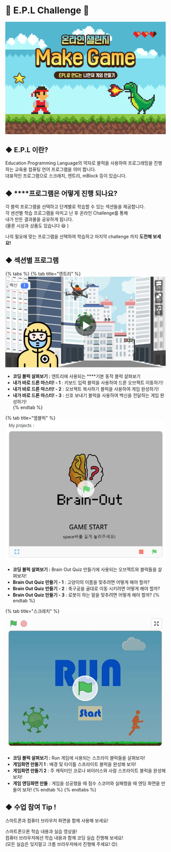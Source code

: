 # 🎉 E.P.L Challenge 🎉

![](.gitbook/assets/2%20%282%29.png)

## ◆  E.P.L 이란?

Education Programming Language의 약자로 블럭을 사용하여 프로그래밍을 진행하는 교육용 컴퓨팅 언어 프로그램을 의미 합니다.  
대표적인 프로그램으로 스크래치, 엔트리, mBlock 등이 있습니다.

## ◆  ****프로그램은 어떻게 진행 되나요?

각 블럭 프로그램을 선택하고 단계별로 학습할 수 있는 섹션들을 제공합니다.  
각 센션별 학습 프로그램을 마치고 난 후 온라인 Challenge를 통해   
내가 만든 결과물을 공유하게 됩니다.   
\(물론  시상과 상품도 있습니다  😆 \)  
  
나의 필요에 맞는 프로그램을 선택하여 학습하고 마지막 challenge 까지 **도전해 보세요!**  


## ◆  섹션별 프로그램 

{% tabs %}
{% tab title="엔트리" %}
![](.gitbook/assets/4%20%281%29.jpg)

* **코딩 블럭 살펴보기  :** 엔트리에 사용되는 ****기본 동작 블럭 살펴보기 
* **내가 바로 드론 마스터! - 1** : 키보드 입력 블럭을 사용하여 드론 오브젝트 이동하기! 
* **내가 바로 드론 마스터! - 2** :  오브젝트 복사하기 블럭을 사용하여 게임 완성하기! 
* **내가 바로 드론 마스터! - 3** : 신호 보내기 블럭을 사용하여 백신을 전달하는 게임 완성하기!  
{% endtab %}

{% tab title="엠블럭" %}
![](.gitbook/assets/5%20%281%29.jpg)

* **코딩 블럭 살펴보기 :** Brain Out Quiz 만들기에 사용되는 오브젝트와 블럭들을 살펴보자! 
* **Brain Out Quiz 만들기 - 1** : 고양이의 이름을 맞추려면 어떻게 해야 할까? 
* **Brain Out Quiz 만들기 - 2** :  축구공을 골대로 이동 시키려면 어떻게 해야 할까? 
* **Brain Out Quiz 만들기 - 3** : 로봇이 하는 말을 맞추려면 어떻게 해야 할까?
{% endtab %}

{% tab title="스크래치" %}
![](.gitbook/assets/6%20%281%29.jpg)

* **코딩 블럭 살펴보기  :** Run 게임에 사용되는 스프라이 블럭들을 살펴보자! 
* **게임화면 만들기 1** : 배경 및 타이틀 스프라이트 블럭을 완성해  보자!  
* **게임화면 만들기 2** :  주 캐릭터인 코로나 바이러스와 사람 스프라이트 블럭을 완성해 보자! 
* **게임 엔딩화면 만들** :  게임을 성공했을 때  점수  스코어와  실패했을 때 엔딩 화면을 만들어 보자!
{% endtab %}
{% endtabs %}

 

## ◆  수업 참여 Tip !

스마트폰과 컴퓨터 브라우저 화면을 함께 사용해 보세요!  
  
스마트폰으론 학습 내용과 실습 영상을!  
컴퓨터 브라우저에선 학습 내용과 함께 코딩 실습 진행해 보세요!  
\(모든 실습은 잊지말고 크롬 브라우저에서 진행해 주세요! 😊\)  


